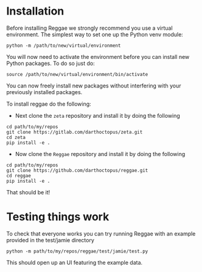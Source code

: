 # Installation
Before installing Reggae we strongly recommend you use a virtual environment. The simplest way to set one up the Python venv module:
```
python -m /path/to/new/virtual/environment
``` 
You will now need to activate the environment before you can install new Python packages. To do so just do:
```
source /path/to/new/virtual/environment/bin/activate
```
You can now freely install new packages without interfering with your previously installed packages.

To install reggae do the following:
 
- Next clone the `zeta` repository and install it by doing the following 
```
cd path/to/my/repos
git clone https://gitlab.com/darthoctopus/zeta.git
cd zeta
pip install -e .
```
- Now clone the `Reggae` repository and install it by doing the following
```
cd path/to/my/repos
git clone https://github.com/darthoctopus/reggae.git
cd reggae
pip install -e .
```
That should be it!

# Testing things work
To check that everyone works you can try running Reggae with an example provided in the test/jamie directory
```
python -m path/to/my/repos/reggae/test/jamie/test.py
```
This should open up an UI featuring the example data.

